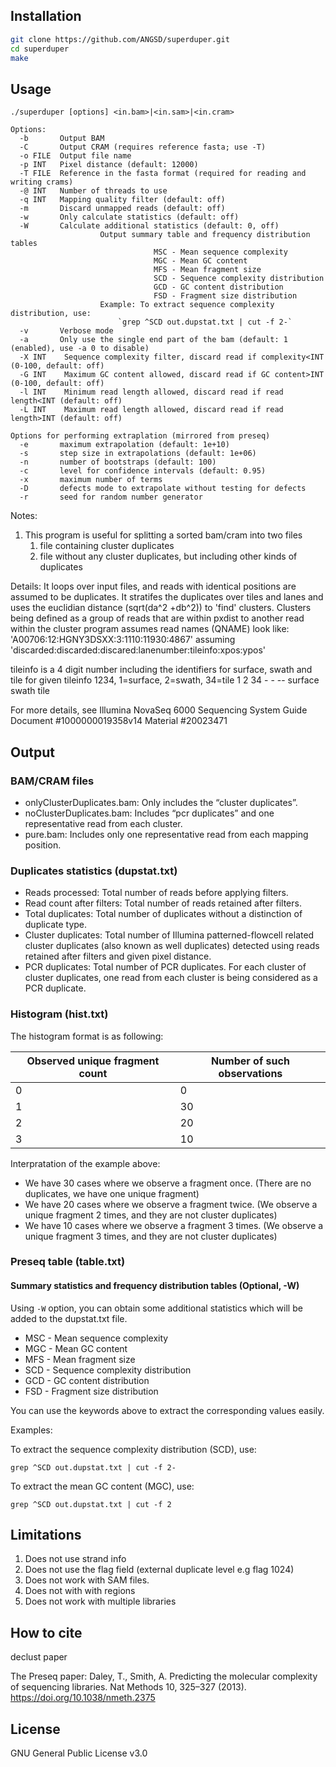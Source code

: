 ## Installation

```bash
git clone https://github.com/ANGSD/superduper.git
cd superduper
make
```

## Usage

```
./superduper [options] <in.bam>|<in.sam>|<in.cram> 

Options:
  -b       Output BAM
  -C       Output CRAM (requires reference fasta; use -T)
  -o FILE  Output file name
  -p INT   Pixel distance (default: 12000)
  -T FILE  Reference in the fasta format (required for reading and writing crams)
  -@ INT   Number of threads to use
  -q INT   Mapping quality filter (default: off)
  -m       Discard unmapped reads (default: off)
  -w       Only calculate statistics (default: off)
  -W       Calculate additional statistics (default: 0, off)
					Output summary table and frequency distribution tables
								MSC - Mean sequence complexity
								MGC - Mean GC content
								MFS - Mean fragment size
								SCD - Sequence complexity distribution
								GCD - GC content distribution
								FSD - Fragment size distribution
					Example: To extract sequence complexity distribution, use:
						`grep ^SCD out.dupstat.txt | cut -f 2-`
  -v       Verbose mode
  -a       Only use the single end part of the bam (default: 1 (enabled), use -a 0 to disable)
  -X INT	Sequence complexity filter, discard read if complexity<INT (0-100, default: off)
  -G INT	Maximum GC content allowed, discard read if GC content>INT (0-100, default: off)
  -l INT	Minimum read length allowed, discard read if read length<INT (default: off)
  -L INT	Maximum read length allowed, discard read if read length>INT (default: off)

Options for performing extraplation (mirrored from preseq)
  -e       maximum extrapolation (default: 1e+10)
  -s       step size in extrapolations (default: 1e+06)
  -n       number of bootstraps (default: 100)
  -c       level for confidence intervals (default: 0.95)
  -x       maximum number of terms
  -D       defects mode to extrapolate without testing for defects
  -r       seed for random number generator

```


Notes:

1. This program is useful for splitting a sorted bam/cram into two files
   1) file containing cluster duplicates
   2) file without any cluster duplicates, but including other kinds of duplicates


  Details:
  It loops  over input files, and reads with identical positions
  are assumed to be duplicates. It stratifes the duplicates over tiles and lanes
  and uses the euclidian distance (sqrt(da^2 +db^2)) to 'find' clusters. Clusters being defined
  as a group of reads that are within pxdist to another read within the cluster
  program assumes read names (QNAME) look like: 'A00706:12:HGNY3DSXX:3:1110:11930:4867'
  assuming 'discarded:discarded:discared:lanenumber:tileinfo:xpos:ypos'

  tileinfo is a 4 digit number including the identifiers for surface, swath and tile
  for given tileinfo 1234, 1=surface, 2=swath, 34=tile
	1			2		34
	-			-		--
	surface		swath	tile

  For more details, see Illumina NovaSeq 6000 Sequencing System Guide 
  Document #1000000019358v14 Material #20023471



## Output

### BAM/CRAM files

- onlyClusterDuplicates.bam: Only includes the “cluster duplicates”.
- noClusterDuplicates.bam: Includes “pcr duplicates” and one representative read from each cluster.
- pure.bam: Includes only one representative read from each mapping position.

### Duplicates statistics (dupstat.txt)

- Reads processed: Total number of reads before applying filters.
- Read count after filters: Total number of reads retained after filters.
- Total duplicates: Total number of duplicates without a distinction of duplicate type.
- Cluster duplicates: Total number of Illumina patterned-flowcell related cluster duplicates (also known as well duplicates) detected using reads retained after filters and given pixel distance.
- PCR duplicates: Total number of PCR duplicates. For each cluster of cluster duplicates, one read from each cluster is being considered as a PCR duplicate.

### Histogram (hist.txt)

The histogram format is as following:

Observed unique fragment count | Number of such observations
--- | ---
0 | 0
1 | 30
2 | 20
3 | 10

Interpratation of the example above:
- We have 30 cases where we observe a fragment once. (There are no duplicates, we have one unique fragment)
- We have 20 cases where we observe a fragment twice. (We observe a unique fragment 2 times, and they are not cluster duplicates)
- We have 10 cases where we observe a fragment 3 times. (We observe a unique fragment 3 times, and they are not cluster duplicates)

### Preseq table (table.txt)


#### Summary statistics and frequency distribution tables (Optional, -W)

Using `-W` option, you can obtain some additional statistics which will be added to the dupstat.txt file.

- MSC - Mean sequence complexity
- MGC - Mean GC content
- MFS - Mean fragment size
- SCD - Sequence complexity distribution
- GCD - GC content distribution
- FSD - Fragment size distribution
  
You can use the keywords above to extract the corresponding values easily.

Examples:

To extract the sequence complexity distribution (SCD), use:

`grep ^SCD out.dupstat.txt | cut -f 2-`

To extract the mean GC content (MGC), use:

`grep ^SCD out.dupstat.txt | cut -f 2`



## Limitations
  
  1) Does not use strand info
  2) Does not use the flag field (external duplicate level e.g flag 1024)
  3) Does not work with SAM files.
  4) Does not with with regions 
  5) Does not work with multiple libraries


## How to cite

declust paper

The Preseq paper:
   Daley, T., Smith, A. Predicting the molecular complexity of sequencing libraries.
   Nat Methods 10, 325–327 (2013). https://doi.org/10.1038/nmeth.2375


## License
GNU General Public License v3.0

